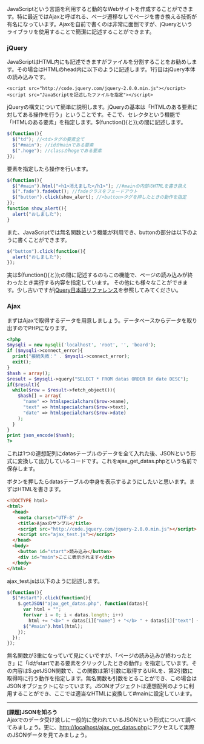 JavaScriptという言語を利用すると動的なWebサイトを作成することができます。特に最近ではAjaxと呼ばれる、ページ遷移なしでページを書き換える技術が有名になっています。Ajaxを自前で書くのは非常に面倒ですが、jQueryというライブラリを使用することで簡潔に記述することができます。

### jQuery

JavaScriptはHTML内にも記述できますがファイルを分割することをお勧めします。その場合はHTMLのhead内に以下のように記述します。1行目はjQuery本体の読み込みです。
```
<script src="http://code.jquery.com/jquery-2.0.0.min.js"></script>
<script src="JavaScriptを記述したファイルを指定"></script>
```

jQueryの構文について簡単に説明します。jQueryの基本は「HTMLのある要素に対してある操作を行う」ということです。そこで、セレクタという機能で「HTMLのある要素」を指定します。$(function(){と});の間に記述します。
```js
$(function(){
  $("td"); //<td>タグの要素全て
  $("#main"); //idがmainである要素
  $(".hoge"); //classがhogeである要素
});
```
要素を指定したら操作を行います。
```js
$(function(){
  $("#main").html("<h1>消えました</h1>"); //#mainの内部のHTMLを書き換え
  $(".fade").fadeOut(); //fadeクラスをフェードアウト
  $("button").click(show_alert); //<button>タグを押したときの動作を指定
});
function show_alert(){
  alert("おしました");
}
```
また、JavaScriptでは無名関数という機能が利用でき、buttonの部分は以下のように書くことができます。
```js
$("button").click(function(){
  alert("おしました");
});
```
実は$(function(){と});の間に記述するのもこの機能で、ページの読み込みが終わったとき実行する内容を指定しています。
その他にも様々なことができます。少し古いですが[jQuery日本語リファレンス](http://semooh.jp/jquery/)を参照してみてください。

### Ajax

まずはAjaxで取得するデータを用意しましょう。データベースからデータを取り出すのでPHPになります。
```php
<?php
$mysqli = new mysqli('localhost', 'root', '', 'board');
if ($mysqli->connect_error){
  print("接続失敗：" . $mysqli->connect_error);
  exit();
}
$hash = array();
$result = $mysqli->query("SELECT * FROM datas ORDER BY date DESC");
if($result){
  while($row = $result->fetch_object()){
    $hash[] = array(
      "name" => htmlspecialchars($row->name),
      "text" => htmlspecialchars($row->text),
      "date" => htmlspecialchars($row->date)
    );
  }
}
print json_encode($hash);
?>
```
これは1つの連想配列にdatasテーブルのデータを全て入れた後、JSONという形式に変換して出力しているコードです。これをajax_get_datas.phpという名前で保存します。

ボタンを押したらdatasテーブルの中身を表示するようにしたいと思います。まずはHTMLを書きます。
```html
<!DOCTYPE html>
<html>
  <head>
    <meta charset="UTF-8" />
    <title>Ajaxのサンプル</title>
    <script src="http://code.jquery.com/jquery-2.0.0.min.js"></script>
    <script src="ajax_test.js"></script>
  </head>
  <body>
    <button id="start">読み込み</button>
    <div id="main">ここに表示されます</div>
  </body>
</html>
```
ajax_test.jsは以下のように記述します。
```js
$(function(){
  $("#start").click(function(){
    $.getJSON("ajax_get_datas.php", function(datas){
      var html = "";
      for(var i = 0; i < datas.length; i++)
        html += "<b>" + datas[i]["name"] + "</b> " + datas[i]["text"] + " (" + datas[i]["date"] + ")<hr />";
      $("#main").html(html);
    });
  });
});
```
無名関数が3重になっていて見にくいですが、「ページの読み込みが終わったとき」に「idがstartである要素をクリックしたときの動作」を指定しています。その内容は$.getJSON関数で、この関数は第1引数に取得するURLを、第2引数に取得時に行う動作を指定します。無名関数も引数をとることができ、この場合はJSONオブジェクトになっています。JSONオブジェクトは連想配列のように利用することができ、ここでは適当なHTMLに変換して#mainに設定しています。

***

**[課題]JSONを知ろう**  
Ajaxでのデータ受け渡しに一般的に使われているJSONという形式について調べてみましょう。更に、[http://localhost/ajax_get_datas.php](http://localhost/ajax_get_datas.php)にアクセスして実際のJSONデータを見てみましょう。